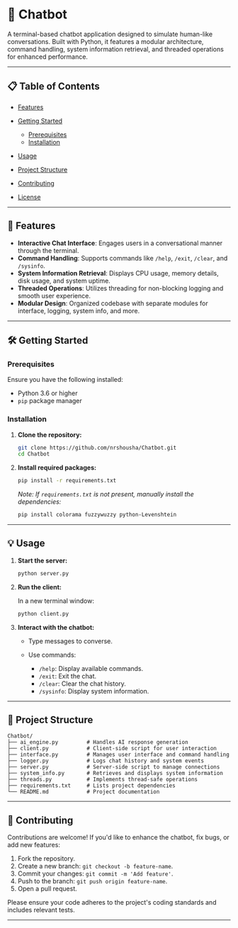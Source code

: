 # 🤖 Chatbot

A terminal-based chatbot application designed to simulate human-like conversations. Built with Python, it features a modular architecture, command handling, system information retrieval, and threaded operations for enhanced performance.

---

## 📋 Table of Contents

* [Features](#features)
* [Getting Started](#getting-started)

  * [Prerequisites](#prerequisites)
  * [Installation](#installation)
* [Usage](#usage)
* [Project Structure](#project-structure)
* [Contributing](#contributing)
* [License](#license)

---

## 🚀 Features

* **Interactive Chat Interface**: Engages users in a conversational manner through the terminal.
* **Command Handling**: Supports commands like `/help`, `/exit`, `/clear`, and `/sysinfo`.
* **System Information Retrieval**: Displays CPU usage, memory details, disk usage, and system uptime.
* **Threaded Operations**: Utilizes threading for non-blocking logging and smooth user experience.
* **Modular Design**: Organized codebase with separate modules for interface, logging, system info, and more.

---

## 🛠️ Getting Started

### Prerequisites

Ensure you have the following installed:

* Python 3.6 or higher
* `pip` package manager

### Installation

1. **Clone the repository:**

   ```bash
   git clone https://github.com/nrshousha/Chatbot.git
   cd Chatbot
   ```

2. **Install required packages:**

   ```bash
   pip install -r requirements.txt
   ```

   *Note: If `requirements.txt` is not present, manually install the dependencies:*

   ```bash
   pip install colorama fuzzywuzzy python-Levenshtein
   ```

---

## 💡 Usage

1. **Start the server:**

   ```bash
   python server.py
   ```

2. **Run the client:**

   In a new terminal window:

   ```bash
   python client.py
   ```

3. **Interact with the chatbot:**

   * Type messages to converse.
   * Use commands:

     * `/help`: Display available commands.
     * `/exit`: Exit the chat.
     * `/clear`: Clear the chat history.
     * `/sysinfo`: Display system information.

---

## 📁 Project Structure

```
Chatbot/
├── ai_engine.py         # Handles AI response generation
├── client.py            # Client-side script for user interaction
├── interface.py         # Manages user interface and command handling
├── logger.py            # Logs chat history and system events
├── server.py            # Server-side script to manage connections
├── system_info.py       # Retrieves and displays system information
├── threads.py           # Implements thread-safe operations
├── requirements.txt     # Lists project dependencies
└── README.md            # Project documentation
```

---

## 🤝 Contributing

Contributions are welcome! If you'd like to enhance the chatbot, fix bugs, or add new features:

1. Fork the repository.
2. Create a new branch: `git checkout -b feature-name`.
3. Commit your changes: `git commit -m 'Add feature'`.
4. Push to the branch: `git push origin feature-name`.
5. Open a pull request.

Please ensure your code adheres to the project's coding standards and includes relevant tests.

---
